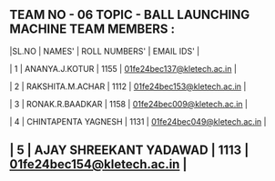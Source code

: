TEAM NO - 06
TOPIC - BALL LAUNCHING MACHINE
TEAM MEMBERS :
----------------------------------------------------------------------------------------------------------------------
 |SL.NO     |            NAMES'                       |         ROLL NUMBERS'     |        EMAIL IDS'                |
 
 | 1        |      ANANYA.J.KOTUR                     |          1155             |     01fe24bec137@kletech.ac.in   |
 
 | 2        |     RAKSHITA.M.ACHAR                    |          1112             |     01fe24bec153@kletech.ac.in   |
 
 | 3        |       RONAK.R.BAADKAR                   |          1158             |     01fe24bec009@kletech.ac.in   |
 
 | 4        |      CHINTAPENTA YAGNESH                |          1131             |     01fe24bec049@kletech.ac.in   |
 
 | 5        |      AJAY SHREEKANT YADAWAD             |          1113             |     01fe24bec154@kletech.ac.in   |
 ---------------------------------------------------------------------------------------------------------------------
